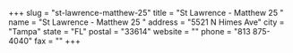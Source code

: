 +++
slug = "st-lawrence-matthew-25"
title = "St Lawrence  - Matthew 25 "
name = "St Lawrence  - Matthew 25 "
address = "5521 N Himes Ave"
city = "Tampa"
state = "FL"
postal = "33614"
website = ""
phone = "813 875-4040"
fax = ""
+++
